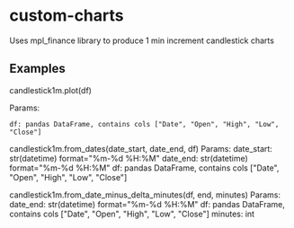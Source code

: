 # custom-charts
Uses mpl_finance library to produce 1 min increment candlestick charts

## Examples

candlestick1m.plot(df)

  Params:
  
    df: pandas DataFrame, contains cols ["Date", "Open", "High", "Low", "Close"]
    
candlestick1m.from_dates(date_start, date_end, df)
  Params:
    date_start: str(datetime) format="%m-%d %H:%M"
    date_end: str(datetime) format="%m-%d %H:%M"
    df: pandas DataFrame, contains cols ["Date", "Open", "High", "Low", "Close"]
    
    
candlestick1m.from_date_minus_delta_minutes(df, end, minutes)
  Params:
    date_end: str(datetime) format="%m-%d %H:%M"
    df: pandas DataFrame, contains cols ["Date", "Open", "High", "Low", "Close"]
    minutes: int
    
